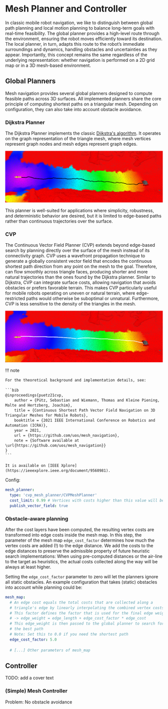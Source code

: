 # Mesh Planner and Controller

In classic mobile robot navigation, we like to distinguish between global path planning and local motion planning to balance long-term goals with real-time feasibility.
The global planner provides a high-level route through the environment, ensuring the robot moves efficiently toward its destination.
The local planner, in turn, adapts this route to the robot’s immediate surroundings and dynamics, handling obstacles and uncertainties as they appear.
Importantly, this concept remains the same regardless of the underlying representation: whether navigation is performed on a 2D grid map or in a 3D mesh-based environment.

## Global Planners

Mesh navigation provides several global planners designed to compute feasible paths across 3D surfaces. All implemented planners share the core principle of computing shortest paths on a triangular mesh. Depending on configuration, they can also take into account obstacle avoidance.

### Dijkstra Planner

The Dijkstra Planner implements the classic [Dijkstra's algorithm](https://en.wikipedia.org/wiki/Dijkstra%27s_algorithm). It operates on the graph representation of the triangle mesh, where mesh vertices represent graph nodes and mesh edges represent graph edges.

![Dijkstra potential field](/media/dijkstra_pot.jpg)

This planner is well-suited for applications where simplicity, robustness, and deterministic behavior are desired, but it is limited to edge-based paths rather than continuous trajectories over the surface.



### CVP

The Continuous Vector Field Planner (CVP) extends beyond edge-based search by planning directly over the surface of the mesh instead of its connectivity graph.
CVP uses a wavefront propagation technique to generate a globally consistent vector field that encodes the continuous shortest path direction from any point on the mesh to the goal.
Therefore, can flow smoothly across triangle faces, producing shorter and more natural trajectories than the ones found by the Dijkstra planner.
Similar to Dijkstra, CVP can integrate surface costs, allowing navigation that avoids obstacles or prefers favorable terrain.
This makes CVP particularly useful for mobile robots operating on uneven or natural terrain, where edge-restricted paths would otherwise be suboptimal or unnatural.
Furthermore, CVP is less sensitive to the density of the triangles in the mesh.

![CVP potential field](/media/cvp_pot.jpg)

!!! note

    For the theoretical background and implementation details, see:

    ```bib
    @inproceedings{puetz21cvp,
        author = {Pütz, Sebastian and Wiemann, Thomas and Kleine Piening, Malte and Hertzberg, Joachim},
        title = {Continuous Shortest Path Vector Field Navigation on 3D Triangular Meshes for Mobile Robots},
        booktitle = {2021 IEEE International Conference on Robotics and Automation (ICRA)},
        year = 2021,
        url = {https://github.com/uos/mesh_navigation},
        note = {Software available at \url{https://github.com/uos/mesh_navigation}}
    }
    ```

    It is available on [IEEE Xplore](https://ieeexplore.ieee.org/document/9560981).

Config:

```yaml
mesh_planner:
  type: 'cvp_mesh_planner/CVPMeshPlanner'
  cost_limit: 0.99 # Vertices with costs higher than this value will be avoided. Has to be set *below* the inflation layer inscribed value to avoid obstacles in planning
  publish_vector_field: true
```

### Obstacle-aware planning

After the cost layers have been computed, the resulting vertex costs are transformed into edge costs inside the mesh map. In this step, the parameter of the mesh map `edge_cost_factor` determines how much the vertex costs are added (!) to the edge distance. We add the costs to the edge distances to preserve the admissible property of future heuristic search implementations: When using pre-computed distances or the air-line to the target as heuristics, the actual costs collected along the way will be always at least higher. 

Setting the `edge_cost_factor` parameter to zero will let the planners ignore all static obstacles. An example configuration that takes (static) obstacles into account while planning could be:

```yaml
mesh_map:
  # An edge cost equals the total costs that are collected along a 
  # triangle's edge by linearly interpolating the combined vertex costs
  # This factor defines the factor that is used for the final edge weight
  # -> edge_weight = edge_length + edge_cost_factor * edge_cost
  # This edge_weight is then passed to the global planner to search for 
  # the best path
  # Note: Set this to 0.0 if you need the shortest path
  edge_cost_factor: 5.0

  # [...] Other parameters of mesh_map
```


## Controller

TODO: add a cover text


### (Simple) Mesh Controller


Problem: No obstacle avoidance


